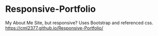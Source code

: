 # Responsive-Portfolio
My About Me Site, but responsive? Uses Bootstrap and referenced css.
https://cml2377.github.io/Responsive-Portfolio/
